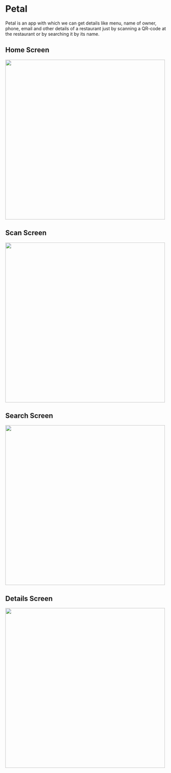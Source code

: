 # Petal

Petal is an app with which we can get details like menu, name of owner, phone, email and other details of a restaurant just by scanning a QR-code at the restaurant or by searching it by its name.

## Home Screen

<img src="https://imgur.com/CkgbR7u.png" height="500">

## Scan Screen

<img src="https://imgur.com/oF94Jsi.png" height="500">

## Search Screen

<img src="https://imgur.com/UFSAV7Q.png" height="500">

## Details Screen

<img src="https://imgur.com/gv2eOyp.png" height="500">
